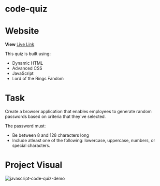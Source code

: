 # code-quiz

# Website

**View** [Live Link](https://faithelizagreen.github.io/code-quiz/)

This quiz is built using:

- Dynamic HTML
- Advanced CSS
- JavaScript
- Lord of the Rings Fandom

# Task

Create a browser application that enables employees to generate random passwords based on criteria that they've selected. 

The password must:

- Be between 8 and 128 characters long
- Include atleast one of the following: lowercase, uppercase, numbers, or special characters.

# Project Visual
![javascript-code-quiz-demo](./assets/images/quizdemo.gif)